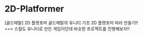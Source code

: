 # 2D-Platformer
[골드메탈] 2D 플랫포머
골드메탈의 유니티 기초 2D 플랫포머 따라 만들기!!  
==> 스컬도 유니티로 만든 게임이던데 비슷한 프로젝트를 진행해보자!!
